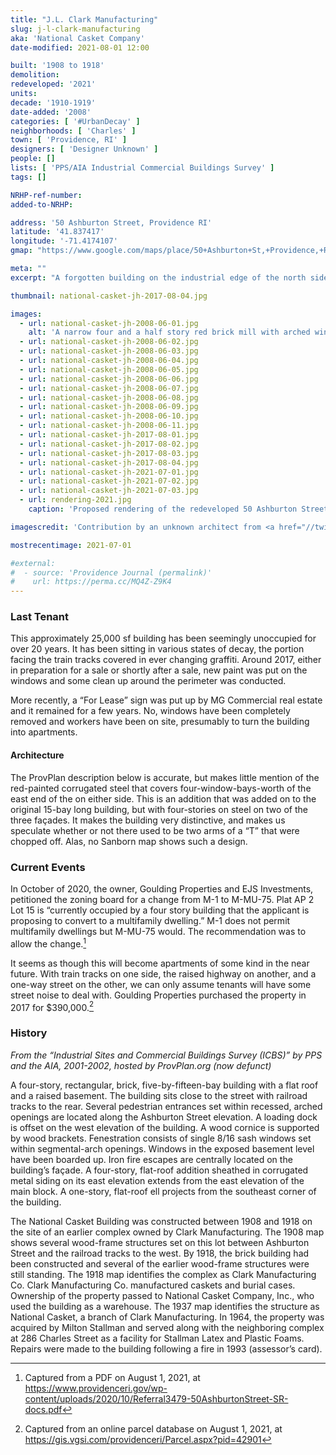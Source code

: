 ```yaml
---
title: "J.L. Clark Manufacturing"
slug: j-l-clark-manufacturing
aka: 'National Casket Company'
date-modified: 2021-08-01 12:00

built: '1908 to 1918'
demolition:
redeveloped: '2021'
units:
decade: '1910-1919'
date-added: '2008'
categories: [ '#UrbanDecay' ]
neighborhoods: [ 'Charles' ]
town: [ 'Providence, RI' ]
designers: [ 'Designer Unknown' ]
people: []
lists: [ 'PPS/AIA Industrial Commercial Buildings Survey' ]
tags: []

NRHP-ref-number:
added-to-NRHP:

address: '50 Ashburton Street, Providence RI'
latitude: '41.837417'
longitude: '-71.4174107'
gmap: "https://www.google.com/maps/place/50+Ashburton+St,+Providence,+RI+02904/@41.837417,-71.4174107,17z/data=!3m1!4b1!4m5!3m4!1s0x89e4451d07a78083:0x35434ec2fdb8c036!8m2!3d41.837417!4d-71.415222"

meta: ""
excerpt: "A forgotten building on the industrial edge of the north side may be getting a new life"

thumbnail: national-casket-jh-2017-08-04.jpg

images:
  - url: national-casket-jh-2008-06-01.jpg
    alt: 'A narrow four and a half story red brick mill with arched windows and an opening on every facade. It is four bays wide and fifteen bays long. A basement exposes windows about a quarter tall as the rest of the windows.'
  - url: national-casket-jh-2008-06-02.jpg
  - url: national-casket-jh-2008-06-03.jpg
  - url: national-casket-jh-2008-06-04.jpg
  - url: national-casket-jh-2008-06-05.jpg
  - url: national-casket-jh-2008-06-06.jpg
  - url: national-casket-jh-2008-06-07.jpg
  - url: national-casket-jh-2008-06-08.jpg
  - url: national-casket-jh-2008-06-09.jpg
  - url: national-casket-jh-2008-06-10.jpg
  - url: national-casket-jh-2008-06-11.jpg
  - url: national-casket-jh-2017-08-01.jpg
  - url: national-casket-jh-2017-08-02.jpg
  - url: national-casket-jh-2017-08-03.jpg
  - url: national-casket-jh-2017-08-04.jpg
  - url: national-casket-jh-2021-07-01.jpg
  - url: national-casket-jh-2021-07-02.jpg
  - url: national-casket-jh-2021-07-03.jpg
  - url: rendering-2021.jpg
    caption: 'Proposed rendering of the redeveloped 50 Ashburton Street building. Seems like the architecture is keen on keeping the tree growing from the top of the chimney.'

imagescredit: 'Contribution by an unknown architect from <a href="//twitter.com/mikegiuttari/status/1349025138847703040" target="_blank">MG Commercial on Twitter</a>'

mostrecentimage: 2021-07-01

#external:
#  - source: 'Providence Journal (permalink)'
#    url: https://perma.cc/MQ4Z-Z9K4
---
```


### Last Tenant

This approximately 25,000 sf building has been seemingly unoccupied for over 20 years. It has been sitting in various states of decay, the portion facing the train tracks covered in ever changing graffiti. Around 2017, either in preparation for a sale or shortly after a sale, new paint was put on the windows and some clean up around the perimeter was conducted. 

More recently, a “For Lease” sign was put up by MG Commercial real estate and it remained for a few years. No, windows have been completely removed and workers have been on site, presumably to turn the building into apartments. 

#### Architecture

The ProvPlan description below is accurate, but makes little mention of the red-painted corrugated steel that covers four-window-bays-worth of the east end of the on either side. This is an addition that was added on to the original 15-bay long building, but with four-stories on steel on two of the three façades. It makes the building very distinctive, and makes us speculate whether or not there used to be two arms of a “T” that were chopped off. Alas, no Sanborn map shows such a design. 


### Current Events

In October of 2020, the owner, Goulding Properties and EJS Investments, petitioned the zoning board for a change from M-1 to M-MU-75. Plat AP 2 Lot 15 is “currently occupied by a four story building that the applicant is proposing to convert to a multifamily dwelling.” M-1 does not permit multifamily dwellings but M-MU-75 would. The recommendation was to allow the change.[^1] 

It seems as though this will become apartments of some kind in the near future. With train tracks on one side, the raised highway on another, and a one-way street on the other, we can only assume tenants will have some street noise to deal with. Goulding Properties purchased the property in 2017 for $390,000.[^2] 

[^1]: Captured from a PDF on August 1, 2021, at https://www.providenceri.gov/wp-content/uploads/2020/10/Referral3479-50AshburtonStreet-SR-docs.pdf

[^2]: Captured from an online parcel database on August 1, 2021, at https://gis.vgsi.com/providenceri/Parcel.aspx?pid=42901


### History

_From the “Industrial Sites and Commercial Buildings Survey (ICBS)” by PPS and the AIA, 2001-2002, hosted by ProvPlan.org (now defunct)_

A four-story, rectangular, brick, five-by-fifteen-bay building with a flat roof and a raised basement. The building sits close to the street with railroad tracks to the rear. Several pedestrian entrances set within recessed, arched openings are located along the Ashburton Street elevation. A loading dock is offset on the west elevation of the building. A wood cornice is supported by wood brackets. Fenestration consists of single 8/16 sash windows set within segmental-arch openings. Windows in the exposed basement level have been boarded up. Iron fire escapes are centrally located on the building’s façade. A four-story, flat-roof addition sheathed in corrugated metal siding on its east elevation extends from the east elevation of the main block. A one-story, flat-roof ell projects from the southeast corner of the building.

The National Casket Building was constructed between 1908 and 1918 on the site of an earlier complex owned by Clark Manufacturing. The 1908 map shows several wood-frame structures set on this lot between Ashburton Street and the railroad tracks to the west. By 1918, the brick building had been constructed and several of the earlier wood-frame structures were still standing. The 1918 map identifies the complex as Clark Manufacturing Co. Clark Manufacturing Co. manufactured caskets and burial cases. Ownership of the property passed to National Casket Company, Inc., who used the building as a warehouse. The 1937 map identifies the structure as National Casket, a branch of Clark Manufacturing. In 1964, the property was acquired by Milton Stallman and served along with the neighboring complex at 286 Charles Street as a facility for Stallman Latex and Plastic Foams. Repairs were made to the building following a fire in 1993 (assessor’s card).
